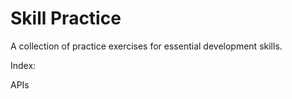 # Skill Practice

A collection of practice exercises for essential development skills. 

Index:

APIs

